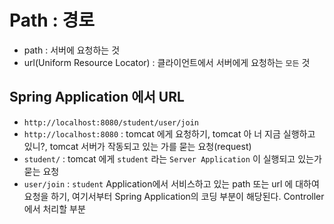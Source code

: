# Path : 경로
- path : 서버에 요청하는 것
- url(Uniform Resource Locator) : 클라이언트에서 서버에게 요청하는 `모든` 것 

## Spring Application 에서 URL
- `http://localhost:8080/student/user/join`
- `http://localhost:8080` : tomcat 에게 요청하기, tomcat 아 너 지금 실행하고 있니?, tomcat 서버가 작동되고 있는 가를 묻는 요청(request)
- `student/` : tomcat 에게 `student` 라는 `Server Application` 이 실행되고 있는가 묻는 요청
- `user/join` : `student` Application에서 서비스하고 있는 path 또는 url 에 대하여 요청을 하기, 여기서부터 Spring Application의 코딩 부분이 해당된다. Controller 에서 처리할 부분